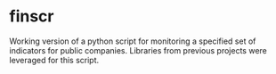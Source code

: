 # finscr
Working version of a python script for monitoring a specified set of indicators for public companies. Libraries from previous projects were leveraged for this script. 
